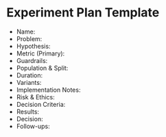 # Experiment Plan Template

- Name:
- Problem:
- Hypothesis:
- Metric (Primary):
- Guardrails:
- Population & Split:
- Duration:
- Variants:
- Implementation Notes:
- Risk & Ethics:
- Decision Criteria:
- Results:
- Decision:
- Follow-ups:
